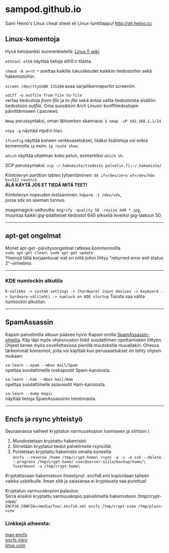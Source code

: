 # sampod.github.io
Sami Heino's Linux cheat sheet
  eli Linux-lunttilappu!
http://gh.heino.cc

Linux-komentoja
---------------

Hyvä tietopankki suomenkielellä: [Linux.fi wiki](http://linux.fi/wiki).

`ethtool eth0` näyttää tietoja eth0:n tilasta.

`chmod -R a+rX *` asettaa kaikille lukuoikeudet kaikkiin tiedostoihin sekä hakemistoihin.

`screen /dev/ttyUSB0 115200` avaa sarjaliikenneportin screeniin.

`sdiff -o outfile from-file to-file`\
vertaa tiedostoja *from-file* ja *to-file* sekä antaa valita tiedostoista sisällön tiedostoon *outfile*. Oma suosikkini Arch Linuxin konffitiedostojen päivittämiseen (.pacnew).

`Nmap` perussyntaksi, oman lähiverkon skannaus: `$ nmap -sP 192.168.1.1/24`



`ntpq -p` näyttää ntpd:n tilan.

`ifconfig` näyttää koneen verkkoasetukset, lisäksi lisätietoja voi onkia komennolla `ip` esim. `ip route show`.

`which` näyttää ohjelman koko polun, esimerkiksi `which sh`.

SCP perussyntaksi: `scp ~/.hakemisto/tiedosto palvelin.fi:~/.hakemisto/`

Kiintolevyn partition tablen tyhjentäminen: `dd if=/dev/zero of=/dev/hdx bs=512 count=1`\
**ÄLÄ KÄYTÄ JOS ET TIEDÄ MITÄ TEET!**

Kiintolevyn nopeuden testaaminen: `hdparm -t /dev/sdx`,\
jossa sdx on aseman tunnus.

imagemagick-velhoutta: `mogrify -quality 50 -resize 640 *.jpg`,\
muuntaa kaikki jpg-päätteiset tiedostot 640 pikseliä leveiksi jpg-laatuun 50.

* * * * *

apt-get ongelmat
----------------

Monet apt-get -päivitysongelmat ratkeaa kommennoilla\
`sudo apt-get clean\
sudo apt-get update`\
Yleensä tällä korjaantuvat viat on niitä joihin liittyy "returned error exit status 2"-virheilmo.

* * * * *

### KDE numlockin alkutila

`K-valikko -> system settings -> (hardware) input devices -> keyboard -> hardware-välilehti -> numlock on KDE startup` Tuosta saa valita numlockin alkutilan.

* * * * *

SpamAssassin
------------

Kapsin palvelimilla alkuun pääsee hyvin Kapsin omilla [SpamAssassin-ohjeilla](http://www.kapsi.fi/ohjeet/spamassassin.html). Käy läpi myös ohjesivuston linkit suodattimen opettamiseen liittyen. Ohjeet lienee myös sovellettavissa pienillä muutoksilla muuallakin. Ohessa tärkeimmät komennot, joita voi käyttää kun perusasetukset on tehty ohjeen mukaan:

`sa-learn --spam --mbox mail/Spam`\
opettaa suodattimelle roskapostit Spam-kansiosta.

`sa-learn --ham --mbox mail/Ham`\
opettaa suodattimelle asiaviestit Ham-kansiosta.

`sa-learn --dump magic`\
näyttää tietoja SpamAssassinin toiminnasta.

* * * * *

Encfs ja rsync yhteistyö
------------------------

Seuraavassa vaiheet kryptatun varmuuskopion luomiseen ja siirtoon.\
1) Muodostetaan kryptattu hakemisto\
2) Siirretään kryptatut tiedot palvelimelle rsyncillä\
3) Poistetaan kryptattu hakemisto omalta koneelta\
`encfs --reverse /home /tmp/crypt-home\
rsync -a -v -e ssh --delete --progress /tmp/crypt-home/ user@server:siilo/backup/home/\
fusermount -u /tmp/crypt-home\
`

Kryptattavaan hakemistoon ilmestynyt .encfs6.xml kopioidaan talteen vaikka usbitikulle. Ilman sitä ja salasanaa ei kryptausta saa purettua!

Kryptatun varmuuskopion palautus:\
Siirrä ensiksi kryptattu varmuuskopio palvelimelta hakemistoon /tmp/crypt-view/\
`ENCFS6_CONFIG=/media/foo/.encfs6.xml encfs /tmp/crypt-view /tmp/plain-view`

### Linkkejä aiheesta:

[man encfs\
](http://pwet.fr/man/linux/commandes/encfs)[encfs intro](http://www.arg0.net/encfsintro)\
[linux.com](http://www.linux.com/archive/feed/52820)


